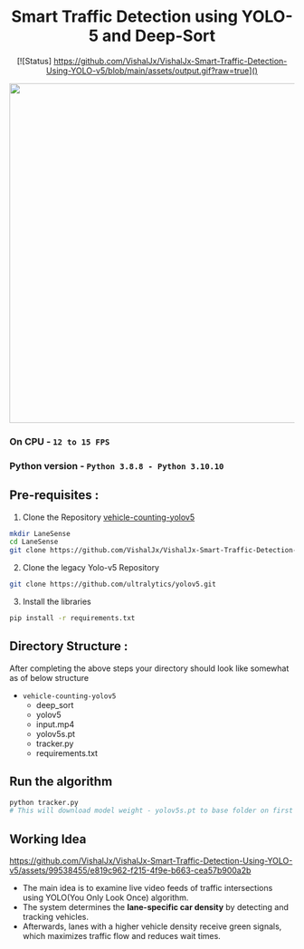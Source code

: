 <div align="center">

# Smart Traffic Detection using YOLO-5 and Deep-Sort

</div>

<div align="center">

[![Status] https://github.com/VishalJx/VishalJx-Smart-Traffic-Detection-Using-YOLO-v5/blob/main/assets/output.gif?raw=true]()

</div>

<div align="center">
<img src="assets/output.gif" width="1000px" height="600px">
</div>

### On CPU - `12 to 15 FPS`

### Python version - `Python 3.8.8 - Python 3.10.10`

## Pre-requisites :

1. Clone the Repository [vehicle-counting-yolov5](https://github.com/VishalJx/VishalJx-Smart-Traffic-Detection-Using-YOLO-v5.git)

```bash
mkdir LaneSense
cd LaneSense
git clone https://github.com/VishalJx/VishalJx-Smart-Traffic-Detection-Using-YOLO-v5.git
```

2. Clone the legacy Yolo-v5 Repository

```bash
git clone https://github.com/ultralytics/yolov5.git
```

3. Install the libraries

```bash
pip install -r requirements.txt
```

## Directory Structure :

After completing the above steps your directory should look like somewhat as of below structure

- `vehicle-counting-yolov5`
  - deep_sort
  - yolov5
  - input.mp4
  - yolov5s.pt
  - tracker.py
  - requirements.txt

## Run the algorithm

```bash
python tracker.py
# This will download model weight - yolov5s.pt to base folder on first execution.
```

## Working Idea

https://github.com/VishalJx/VishalJx-Smart-Traffic-Detection-Using-YOLO-v5/assets/99538455/e819c962-f215-4f9e-b663-cea57b900a2b

- The main idea is to examine live video feeds of traffic intersections using YOLO(You Only Look Once) algorithm.
- The system determines the **lane-specific car density** by detecting and tracking vehicles.
- Afterwards, lanes with a higher vehicle density receive green signals, which maximizes traffic flow and reduces wait times.
